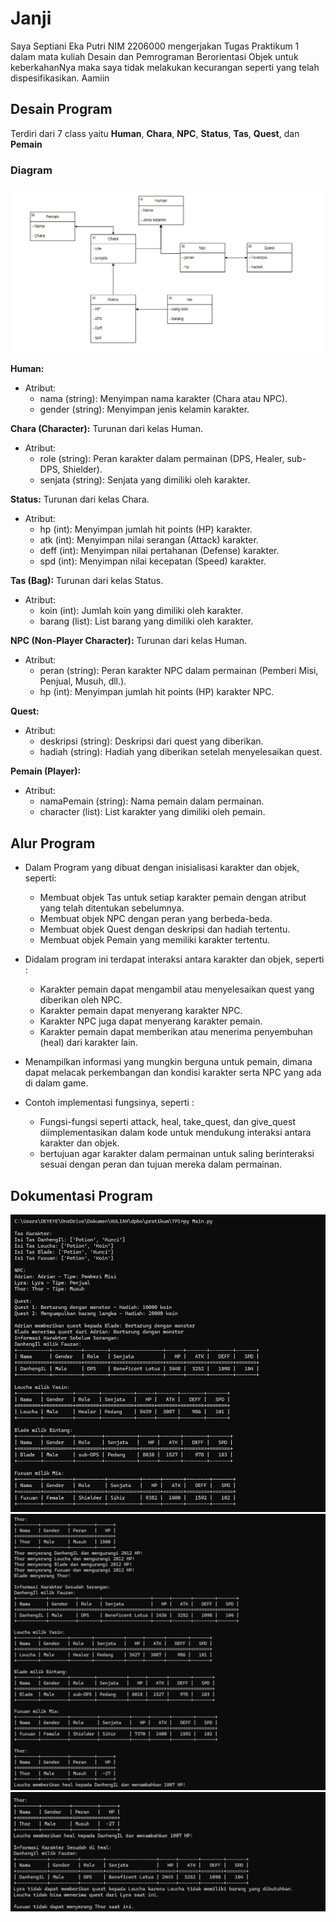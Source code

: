 # Janji 
Saya Septiani Eka Putri NIM 2206000 mengerjakan Tugas Praktikum 1 dalam mata kuliah Desain dan Pemrograman Berorientasi Objek untuk keberkahanNya maka saya tidak melakukan kecurangan seperti yang telah dispesifikasikan. Aamiin

## Desain Program 

Terdiri dari 7 class yaitu **Human**, **Chara**, **NPC**, **Status**, **Tas**, **Quest**, dan **Pemain**

### Diagram
![Diagram](<Screenshot 2024-03-07 230812.png>)

**Human:**
* Atribut:
    * nama (string): Menyimpan nama karakter (Chara atau NPC).
    * gender (string): Menyimpan jenis kelamin karakter.

**Chara (Character):**
Turunan dari kelas Human.
* Atribut:
    * role (string): Peran karakter dalam permainan (DPS, Healer, sub-DPS, Shielder).
    * senjata (string): Senjata yang dimiliki oleh karakter.

**Status:**
Turunan dari kelas Chara.
* Atribut:
    * hp (int): Menyimpan jumlah hit points (HP) karakter.
    * atk (int): Menyimpan nilai serangan (Attack) karakter.
    * deff (int): Menyimpan nilai pertahanan (Defense) karakter.
    * spd (int): Menyimpan nilai kecepatan (Speed) karakter.

**Tas (Bag):**
Turunan dari kelas Status.
* Atribut:
    * koin (int): Jumlah koin yang dimiliki oleh karakter.
    * barang (list): List barang yang dimiliki oleh karakter.

**NPC (Non-Player Character):**
Turunan dari kelas Human.
* Atribut:
    * peran (string): Peran karakter NPC dalam permainan (Pemberi Misi, Penjual, Musuh, dll.).
    * hp (int): Menyimpan jumlah hit points (HP) karakter NPC.

**Quest:**
* Atribut:
    * deskripsi (string): Deskripsi dari quest yang diberikan.
    * hadiah (string): Hadiah yang diberikan setelah menyelesaikan quest.

**Pemain (Player):**
* Atribut:
    * namaPemain (string): Nama pemain dalam permainan.
    * character (list): List karakter yang dimiliki oleh pemain.


## Alur Program
* Dalam Program yang dibuat dengan inisialisasi karakter dan objek, seperti:
    * Membuat objek Tas untuk setiap karakter pemain dengan atribut yang telah ditentukan sebelumnya.
    * Membuat objek NPC dengan peran yang berbeda-beda.
    * Membuat objek Quest dengan deskripsi dan hadiah tertentu.
    * Membuat objek Pemain yang memiliki karakter tertentu.

* Didalam program ini terdapat interaksi antara karakter dan objek, seperti :
    * Karakter pemain dapat mengambil atau menyelesaikan quest yang diberikan oleh NPC.
    * Karakter pemain dapat menyerang karakter NPC.
    * Karakter NPC juga dapat menyerang karakter pemain.
    * Karakter pemain dapat memberikan atau menerima penyembuhan (heal) dari karakter lain.

* Menampilkan informasi yang mungkin berguna untuk pemain, dimana dapat melacak perkembangan dan kondisi karakter serta NPC yang ada di dalam game.

* Contoh implementasi fungsinya, seperti :
    * Fungsi-fungsi seperti attack, heal, take_quest, dan give_quest diimplementasikan dalam kode untuk mendukung interaksi antara karakter dan objek.
    * bertujuan agar karakter dalam permainan untuk saling berinteraksi sesuai dengan peran dan tujuan mereka dalam permainan.


## Dokumentasi Program
![Dok1](<Screenshot 2024-03-07 234232.png>)
![Dok2](<Screenshot 2024-03-07 234248.png>)
![Dok3](<Screenshot 2024-03-07 234258.png>)
